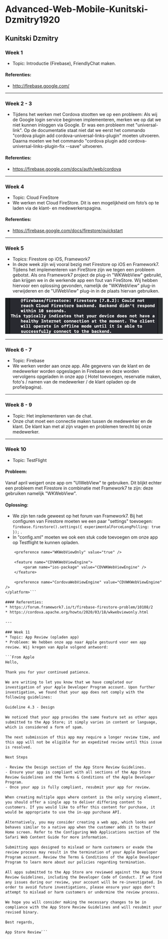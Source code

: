 # Advanced-Web-Mobile-Kunitski-Dzmitry1920

## Kunitski Dzmitry
### Week 1
* Topic: Introductie (Firebase), FriendlyChat maken.
#### Referenties:
* http://firebase.google.com/

---

### Week 2 - 3
* Tijdens het werken met Cordova stootten we op een probleem: Als wij de Google login service beginnen implementeren, merken we op dat we niet kunnen inloggen via Google. Er was een probleem met "universal-link". Op de documentatie staat niet dat we eerst het commando "cordova plugin add cordova-universal-links-plugin" moeten uitvoeren. Daarna moeten we het commando "cordova plugin add cordova-universal-links-plugin-fix --save" uitvoeren.
#### Referenties:
* https://firebase.google.com/docs/auth/web/cordova

---

### Week 4
* Topic: Cloud FireStore
* We werken met Cloud FireStore. Dit is een mogelijkheid om foto’s op te laden via de klant- en medewerkerspagina.
#### Referenties:
* https://firebase.google.com/docs/firestore/quickstart

---

### Week 5

* Topics: Firestore op iOS, Framework7
* In deze week zijn wij vooral bezig met Firestore op iOS en Framework7. Tijdens het implementeren van FireStore zijn we tegen een probleem gebotst. Als ons Framework7 project de plug-in "WKWebView" gebruikt, dan krijgen we in de werkende app een fout van FireStore.
Wij hebben hiervoor een oplossing gevonden, namelijk de "WKWebView" plug-in verwijderen en de "UIWebView" plug-in in de plaats hiervan gebruiken.

![](probleem1.png)

---

### Week 6 - 7
* Topic: Firebase
* We werken verder aan onze app. Alle gegevens van de klant en de medewerker worden opgeslagen in Firebase en deze worden vervolgens opgeladen in onze app ( Hotel toevoegen, reservatie maken, foto's / namen van de medewerker / de klant opladen op de profielpagina).

---

### Week 8 - 9
* Topic: Het implementeren van de chat.
* Onze chat moet een connectie maken tussen de medewerker en de klant. De klant kan met al zijn vragen en problemen terecht bij onze medewerker.

---

### Week 10
* Topic: TestFlight
#### Probleem:
Vanaf april weigert onze app om "UIWebView" te gebruiken. Dit blijkt echter een probleem met Firestore in combinatie met Framework7 te zijn: deze gebruiken namelijk "WKWebView".

#### Oplossing:
* We zijn ten rade geweest op het forum van Framework7. Bij het configuren van Firestore moeten we een paar "settings" toevoegen: ```firebase.firestore().settings({ experimentalForceLongPolling: true });``` . 
* In "config.xml" moeten we ook een stuk code toevoegen om onze app op Testflight te kunnen opladen.
``` <platform name="ios">
    <preference name="WKWebViewOnly" value="true" />

    <feature name="CDVWKWebViewEngine">
        <param name="ios-package" value="CDVWKWebViewEngine" />
    </feature>

    <preference name="CordovaWebViewEngine" value="CDVWKWebViewEngine" />
</platform>```

#### Referenties:
* https://forum.framework7.io/t/firebase-firestore-problem/10108/2 
* https://cordova.apache.org/howto/2020/03/18/wkwebviewonly.html

---

### Week 11
* Topic: App Review (opladen app)
* Probleem: We hebben onze app naar Apple gestuurd voor een app review. Wij kregen van Apple volgend antwoord:

```From Apple
Hello,

Thank you for your continued patience. 

We are writing to let you know that we have completed our investigation of your Apple Developer Program account. Upon further investigation, we found that your app does not comply with the following guidelines:

Guideline 4.3 - Design

We noticed that your app provides the same feature set as other apps submitted to the App Store; it simply varies in content or language, which is considered a form of spam.

The next submission of this app may require a longer review time, and this app will not be eligible for an expedited review until this issue is resolved.

Next Steps

- Review the Design section of the App Store Review Guidelines.
- Ensure your app is compliant with all sections of the App Store Review Guidelines and the Terms & Conditions of the Apple Developer Program. 
- Once your app is fully compliant, resubmit your app for review.

When creating multiple apps where content is the only varying element, you should offer a single app to deliver differing content to customers. If you would like to offer this content for purchase, it would be appropriate to use the in-app purchase API.

Alternatively, you may consider creating a web app, which looks and behaves similar to a native app when the customer adds it to their Home screen. Refer to the Configuring Web Applications section of the Safari Web Content Guide for more information.

Submitting apps designed to mislead or harm customers or evade the review process may result in the termination of your Apple Developer Program account. Review the Terms & Conditions of the Apple Developer Program to learn more about our policies regarding termination.

All apps submitted to the App Store are reviewed against the App Store Review Guidelines, including the Developer Code of Conduct. If we find any issues during our review, your account will be re-investigated. In order to avoid future investigations, please ensure your apps don't attempt to mislead or harm customers or undermine the review process. 

We hope you will consider making the necessary changes to be in compliance with the App Store Review Guidelines and will resubmit your revised binary. 

Best regards,

App Store Review```
